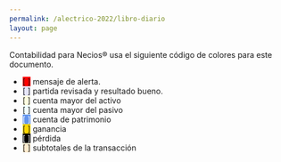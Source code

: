 ```yaml
--- 
permalink: /alectrico-2022/libro-diario 
layout: page
--- 
```

<script src='{{ base.url | prepend: site.url }}/assets/main.js'></script>

Contabilidad para Necios® usa el siguiente código de colores para este documento.
<ul>
<li><span style='background-color: red'>[    ]</span> mensaje de alerta. </li>
<li><span style='background-color: lavender'>[    ]</span> partida revisada y resultado bueno. </li>
<li><span style='background-color: lightyellow'>[    ]</span> cuenta mayor del activo </li>
<li><span style='background-color: azure'>[    ]</span> cuenta mayor del pasivo </li>
<li><span style='color: white; background-color: cornflowerblue'>[    ]</span> cuenta de patrimonio </li>
<li><span style='background-color: gold'>[    ]</span> ganancia </li>
<li><span style='color: white; background-color: black'>[    ]</span> pérdida </li>
<li><span style='background-color: blanchedalmond'>[    ]</span> subtotales de la transacción </li>
</ul>
 <table>
 </table>
 <table>
 </table>
 <table>
 </table>
 <table>
 </table>
 <table>
 </table>
 <table>
 </table>
 <table>
 </table>
 <table>
 </table>
 <table>
 </table>
 <table>
 </table>
 <table>
 </table>
 <table>
 </table>
 <table>
 </table>
 <table>
 </table>
 <table>
 </table>
 <table>
 </table>
 <table>
 </table>
 <table>
 </table>
 <table>
 </table>
 <table>
 </table>
 <table>
 </table>
 <table>
 </table>
 <table>
 </table>
 <table>
 </table>
 <table>
 </table>
 <table>
 </table>
 <table>
 </table>
 <table>
 </table>
 <table>
 </table>
 <table>
 </table>
 <table>
 </table>
 <table>
 </table>
 <table>
 </table>
 <table>
 </table>
 <table>
 </table>
 <table>
 </table>
 <table>
 </table>
 <table>
 </table>
 <table>
 </table>
 <table>
 </table>
 <table>
 </table>
 <table>
 </table>
 <table>
 </table>
 <table>
 </table>
 <table>
 </table>
 <table>
 </table>
 <table>
 </table>
 <table>
 </table>
 <table>
 </table>
 <table>
 </table>
 <table>
 </table>
 <table>
 </table>
 <table>
 </table>
 <table>
 </table>
 <table>
 </table>
 <table>
 </table>
 <table>
 </table>
 <table>
 </table>
 <table>
 </table>
 <table>
 </table>
 <table>
 </table>
 <table>
 </table>
 <table>
 </table>
 <table>
 </table>
 <table>
 </table>
 <table>
 </table>
 <table>
 </table>
 <table>
 </table>
 <table>
 </table>
 <table>
 </table>
 <table>
 </table>
 <table>
 </table>
 <table>
 </table>
 <table>
 </table>
 <table>
 </table>
 <table>
 </table>
 <table>
 </table>
 <table>
 </table>
 <table>
 </table>
 <table>
 </table>
 <table>
 </table>
 <table>
 </table>
 <table>
 </table>
 <table>
 </table>
 <table>
 </table>
 <table>
 </table>
 <table>
 </table>
 <table>
 </table>
 <table>
 </table>
 <table>
 </table>
 <table>
 </table>
 <table>
 </table>
 <table>
 </table>
 <table>
 </table>
 <table>
 </table>
 <table>
 </table>
 <table>
 </table>
 <table>
 </table>
 <table>
 </table>
 <table>
 </table>
 <table>
 </table>
 <table>
 </table>
 <table>
 </table>
 <table>
 </table>
 <table>
 </table>
 <table>
 </table>
 <table>
 </table>
 <table>
 </table>
 <table>
 </table>
 <table>
 </table>
 <table>
 </table>
 <table>
 </table>
 <table>
 </table>
 <table>
 </table>
 <table>
 </table>
 <table>
 </table>
 <table>
 </table>
 <table>
 </table>
 <table>
 </table>
 <table>
 </table>
 <table>
 </table>
 <table>
 </table>
 <table>
 </table>
 <table>
 </table>
 <table>
 </table>
 <table>
 </table>
 <table>
 </table>
 <table>
 </table>
 <table>
 </table>
 <table>
 </table>
 <table>
 </table>
 <table>
 </table>
 <table>
 </table>
 <table>
 </table>
 <table>
 </table>
 <table>
 </table>
 <table>
 </table>
 <table>
 </table>
 <table>
 </table>
 <table>
 </table>
 <table>
 </table>
 <table>
 </table>
 <table>
 </table>
 <table>
 </table>
 <table>
 </table>
 <table>
 </table>
 <table>
 </table>
 <table>
 </table>
 <table>
 </table>
 <table>
 </table>
 <table>
 </table>
 <table>
 </table>
 <table>
 </table>
 <table>
 </table>
 <table>
 </table>
 <table>
 </table>
 <table>
 </table>
 <table>
 </table>
 <table>
 </table>
 <table>
 </table>
 <table>
 </table>
 <table>
 </table>
 <table>
 </table>
 <table>
 </table>
 <table>
 </table>
 <table>
 </table>
 <table>
 </table>
 <table>
 </table>
 <table>
 </table>
 <table>
 </table>
 <table>
 </table>
 <table>
 </table>
 <table>
 </table>
 <table>
 </table>
 <table>
 </table>
 <table>
 </table>
 <table>
 </table>
 <table>
 </table>
 <table>
 </table>
 <table>
 </table>
 <table>
 </table>
 <table>
 </table>
 <table>
 </table>
 <table>
 </table>
 <table>
 </table>
 <table>
 </table>
 <table>
 </table>
 <table>
 </table>
 <table>
 </table>
 <table>
 </table>
 <table>
 </table>
 <table>
 </table>
 <table>
 </table>
 <table>
 </table>
 <table>
 </table>
 <table>
 </table>
 <table>
 </table>
 <table>
 </table>
 <table>
 </table>
 <table>
 </table>
 <table>
 </table>
 <table>
 </table>
 <table>
 </table>
 <table>
 </table>
 <table>
 </table>
 <table>
 </table>
 <table>
 </table>
 <table>
 </table>
 <table>
 </table>
 <table>
 </table>
 <table>
 </table>
 <table>
 </table>
 <table>
 </table>
 <table>
 </table>
 <table>
 </table>
 <table>
 </table>
 <table>
 </table>
 <table>
 </table>
 <table>
 </table>
 <table>
 </table>
 <table>
 </table>
 <table>
 </table>
 <table>
 </table>
 <table>
 </table>
 <table>
 </table>
 <table>
 </table>
 <table>
 </table>
 <table>
 </table>
 <table>
 </table>
 <table>
 </table>
 <table>
 </table>
 <table>
 </table>
 <table>
 </table>
 <table>
 </table>
 <table>
 </table>
 <table>
 </table>
 <table>
 </table>
 <table>
 </table>
 <table>
 </table>
 <table>
 </table>
 <table>
 </table>
 <table>
 </table>
 <table>
 </table>
 <table>
 </table>
 <table>
 </table>
 <table>
 </table>
 <table>
 </table>
 <table>
 </table>
 <table>
 </table>
 <table>
 </table>
 <table>
 </table>
 <table>
 </table>
 <table>
 </table>
 <table>
 </table>
 <table>
 </table>
 <table>
 </table>
 <table>
 </table>
 <table>
 </table>
 <table>
 </table>
 <table>
 </table>
 <table>
 </table>
 <table>
 </table>
 <table>
 </table>
 <table>
 </table>
 <table>
 </table>
 <table>
 </table>
 <table>
 </table>
 <table>
 </table>
 <table>
 </table>
 <table>
 </table>
 <table>
 </table>
 <table>
 </table>
 <table>
 </table>
 <table>
 </table>
 <table>
 </table>
 <table>
 </table>
 <table>
 </table>
 <table>
 </table>
 <table>
 </table>
 <table>
 </table>
 <table>
 </table>
 <table>
 </table>
 <table>
 </table>
 <table>
 </table>
 <table>
 </table>
 <table>
 </table>
 <table>
 </table>
 <table>
 </table>
 <table>
 </table>
 <table>
 </table>
 <table>
 </table>
 <table>
 </table>
 <table>
 </table>
 <table>
 </table>
 <table>
 </table>
 <table>
 </table>
 <table>
 </table>
 <table>
 </table>
 <table>
 </table>
 <table>
 </table>
 <table>
 </table>
 <table>
 </table>
 <table>
 </table>
 <table>
 </table>
 <table>
 </table>
 <table>
 </table>
 <table>
 </table>
 <table>
 </table>
 <table>
 </table>
 <table>
 </table>
 <table>
 </table>
 <table>
 </table>
 <table>
 </table>
 <table>
 </table>
 <table>
 </table>
 <table>
 </table>
 <table>
 </table>
 <table>
 </table>
 <table>
 </table>
 <table>
 </table>
 <table>
 </table>
 <table>
 </table>
 <table>
 </table>
 <table>
 </table>
 <table>
 </table>
 <table>
 </table>
 <table>
 </table>
 <table>
 </table>
 <table>
 </table>
 <table>
 </table>
 <table>
 </table>
 <table>
 </table>
 <table>
 </table>
 <table>
 </table>
 <table>
 </table>
 <table>
 </table>
 <table>
 </table>
 <table>
 </table>
 <table>
 </table>
 <table>
 </table>
 <table>
 </table>
 <table>
 </table>
 <table>
 </table>
 <table>
 </table>
 <table>
 </table>
 <table>
 </table>
 <table>
 </table>
 <table>
 </table>
 <table>
 </table>
 <table>
 </table>
 <table>
 </table>
 <table>
 </table>
 <table>
 </table>
 <table>
 </table>
 <table>
 </table>
 <table>
 </table>
 <table>
 </table>
 <table>
 </table>
 <table>
 </table>
 <table>
 </table>
 <table>
 </table>
 <table>
 </table>
 <table>
 </table>
 <table>
 </table>
 <table>
 </table>
 <table>
 </table>
 <table>
 </table>
 <table>
 </table>
 <table>
 </table>
 <table>
 </table>
 <table>
 </table>
 <table>
 </table>
 <table>
 </table>
 <table>
 </table>
 <table>
 </table>
 <table>
 </table>
 <table>
 </table>
 <table>
 </table>
 <table>
 </table>
 <table>
 </table>
 <table>
 </table>
 <table>
 </table>
 <table>
 </table>
 <table>
 </table>
 <table>
 </table>
 <table>
 </table>
 <table>
 </table>
 <table>
 </table>
 <table>
 </table>
 <table>
 </table>
 <table>
 </table>
 <table>
 </table>
 <table>
 </table>
 <table>
 </table>
 <table>
 </table>
 <table>
 </table>
 <table>
 </table>
 <table>
 </table>
 <table>
 </table>
 <table>
 </table>
 <table>
 </table>
 <table>
 </table>
 <table>
 </table>
 <table>
 </table>
 <table>
 </table>
 <table>
 </table>
 <table>
 </table>
 <table>
 </table>
 <table>
 </table>
 <table>
 </table>
 <table>
 </table>
 <table>
 </table>
 <table>
 </table>
 <table>
 </table>
 <table>
 </table>
 <table>
 </table>
 <table>
 </table>
 <table>
 </table>
 <table>
 </table>
 <table>
 </table>
 <table>
 </table>
 <table>
 </table>
 <table>
 </table>
 <table>
 </table>
 <table>
 </table>
 <table>
 </table>
 <table>
 </table>
 <table>
 </table>
 <table>
 </table>
 <table>
 </table>
 <table>
 </table>
 <table>
 </table>
 <table>
 </table>
 <table>
 </table>
 <table>
 </table>
 <table>
 </table>
 <table>
 </table>
 <table>
 </table>
 <table>
 </table>
 <table>
 </table>
 <table>
 </table>
 <table>
 </table>
 <table>
 </table>
 <table>
 </table>
 <table>
 </table>
 <table>
 </table>
 <table>
 </table>
 <table>
 </table>
 <table>
 </table>
 <table>
 </table>
 <table>
 </table>
 <table>
 </table>
 <table>
 </table>
 <table>
 </table>
 <table>
 </table>
 <table>
 </table>
 <table>
 </table>
 <table>
 </table>
 <table>
 </table>
 <table>
 </table>
 <table>
 </table>
 <table>
 </table>
 <table>
 </table>
 <table>
 </table>
 <table>
 </table>
 <table>
 </table>
 <table>
 </table>
 <table>
 </table>
 <table>
 </table>
 <table>
 </table>
 <table>
 </table>
 <table>
 </table>
 <table>
 </table>
 <table>
 </table>
 <table>
 </table>
 <table>
 </table>
 <table>
 </table>
 <table>
 </table>
 <table>
 </table>
 <table>
 </table>
 <table>
 </table>
 <table>
 </table>
 <table>
 </table>
 <table>
 </table>
 <table>
 </table>
 <table>
 </table>
 <table>
 </table>
 <table>
 </table>
 <table>
 </table>
 <table>
 </table>
 <table>
 </table>
 <table>
 </table>
 <table>
 </table>
 <table>
 </table>
 <table>
 </table>
 <table>
 </table>
 <table>
 </table>
 <table>
 </table>
 <table>
 </table>
 <table>
 </table>
 <table>
 </table>
 <table>
 </table>
 <table>
 </table>
 <table>
 </table>
 <table>
 </table>
 <table>
 </table>
 <table>
 </table>
 <table>
 </table>
 <table>
 </table>
 <table>
 </table>
 <table>
 </table>
 <table>
 </table>
 <table>
 </table>
 <table>
 </table>
 <table>
 </table>
 <table>
 </table>
 <table>
 </table>
 <table>
 </table>
 <table>
 </table>
 <table>
 </table>
 <table>
 </table>
 <table>
 </table>
 <table>
 </table>
 <table>
 </table>
 <table>
 </table>
 <table>
 </table>
 <table>
 </table>
 <table>
 </table>
 <table>
 </table>
 <table>
 </table>
 <table>
 </table>
 <table>
 </table>
 <table>
 </table>
 <table>
 </table>
 <table>
 </table>
 <table>
 </table>
 <table>
 </table>
 <table>
 </table>
 <table>
 </table>
 <table>
 </table>
 <table>
 </table>
 <table>
 </table>
 <table>
 </table>
 <table>
 </table>
 <table>
 </table>
 <table>
 </table>
 <table>
 </table>
 <table>
 </table>
 <table>
 </table>
 <table>
 </table>
 <table>
 </table>
 <table>
 </table>
 <table>
 </table>
 <table>
 </table>
 <table>
 </table>
 <table>
 </table>
 <table>
 </table>
 <table>
 </table>
 <table>
 </table>
 <table>
 </table>
 <table>
 </table>
 <table>
 </table>
 <table>
 </table>
 <table>
 </table>
 <table>
 </table>
 <table>
 </table>
 <table>
 </table>
 <table>
 </table>
 <table>
 </table>
 <table>
 </table>
 <table>
 </table>
 <table>
 </table>
 <table>
 </table>
 <table>
 </table>
 <table>
 </table>
 <table>
 </table>
 <table>
 </table>
 <table>
 </table>
 <table>
 </table>
 <table>
 </table>
 <table>
 </table>
 <table>
 </table>
 <table>
 </table>
 <table>
 </table>
 <table>
 </table>
 <table>
 </table>
 <table>
 </table>
 <table>
 </table>
 <table>
 </table>
 <table>
 </table>
 <table>
 </table>
 <table>
 </table>
 <table>
 </table>
 <table>
 </table>
 <table>
 </table>
 <table>
 </table>
 <table>
 </table>
 <table>
 </table>
 <table>
 </table>
 <table>
 </table>
 <table>
 </table>
 <table>
 </table>
 <table>
 </table>
 <table>
 </table>
 <table>
 </table>
 <table>
 </table>
 <table>
 </table>
 <table>
 </table>
 <table>
 </table>
 <table>
 </table>
 <table>
 </table>
 <table>
 </table>
 <table>
 </table>
 <table>
 </table>
 <table>
 </table>
 <table>
 </table>
 <table>
 </table>
 <table>
 </table>
 <table>
 </table>
 <table>
 </table>
 <table>
 </table>
 <table>
 </table>
 <table>
 </table>
 <table>
 </table>
 <table>
 </table>
 <table>
 </table>
 <table>
 </table>
 <table>
 </table>
 <table>
 </table>
 <table>
 </table>
 <table>
 </table>
 <table>
 </table>
 <table>
 </table>
 <table>
 </table>
 <table>
 </table>
 <table>
 </table>
 <table>
 </table>
 <table>
 </table>
 <table>
 </table>
 <table>
 </table>
 <table>
 </table>
 <table>
 </table>
 <table>
 </table>
 <table>
 </table>
 <table>
 </table>
 <table>
 </table>
 <table>
 </table>
 <table>
 </table>
 <table>
 </table>
 <table>
 </table>
 <table>
 </table>
 <table>
 </table>
 <table>
 </table>
 <table>
 </table>
 <table>
 </table>
 <table>
 </table>
 <table>
 </table>
 <table>
 </table>
 <table>
 </table>
 <table>
 </table>
 <table>
 </table>
 <table>
 </table>
 <table>
 </table>
 <table>
 </table>
 <table>
 </table>
 <table>
 </table>
 <table>
 </table>
 <table>
 </table>
 <table>
 </table>
 <table>
 </table>
 <table>
 </table>
 <table>
 </table>
 <table>
 </table>
 <table>
 </table>
 <table>
 </table>
 <table>
 </table>
 <table>
 </table>
 <table>
 </table>
 <table>
 </table>
 <table>
 </table>
 <table>
 </table>
 <table>
 </table>
 <table>
 </table>
 <table>
 </table>
 <table>
 </table>
 <table>
 </table>
 <table>
 </table>
 <table>
 </table>
 <table>
 </table>
 <table>
 </table>
 <table>
 </table>
 <table>
 </table>
 <table>
 </table>
 <table>
 </table>
 <table>
 </table>
 <table>
 </table>
 <table>
 </table>
 <table>
 </table>
 <table>
 </table>
 <table>
 </table>
 <table>
 </table>
 <table>
 </table>
 <table>
 </table>
 <table>
 </table>
 <table>
 </table>
 <table>
 </table>
 <table>
 </table>
 <table>
 </table>
 <table>
 </table>
 <table>
 </table>
 <table>
 </table>
 <table>
 </table>
 <table>
 </table>
 <table>
 </table>
 <table>
 </table>
 <table>
 </table>
 <table>
 </table>
 <table>
 </table>
 <table>
 </table>
 <table>
 </table>
 <table>
 </table>
 <table>
 </table>
 <table>
 </table>
 <table>
 </table>
 <table>
 </table>
 <table>
 </table>
 <table>
 </table>
 <table>
 </table>
 <table>
 </table>
 <table>
 </table>
 <table>
 </table>
 <table>
 </table>
 <table>
 </table>
 <table>
 </table>
 <table>
 </table>
 <table>
 </table>
 <table>
 </table>
 <table>
 </table>
 <table>
 </table>
 <table>
 </table>
 <table>
 </table>
 <table>
 </table>
 <table>
 </table>
 <table>
 </table>
 <table>
 </table>
 <table>
 </table>
 <table>
 </table>
 <table>
 </table>
 <table>
 </table>
 <table>
 </table>
 <table>
 </table>
 <table>
 </table>
 <table>
 </table>
 <table>
 </table>
 <table>
 </table>
 <table>
 </table>
 <table>
 </table>
 <table>
 </table>
 <table>
 </table>
 <table>
 </table>
 <table>
 </table>
 <table>
 </table>
 <table>
 </table>
 <table>
 </table>
 <table>
 </table>
 <table>
 </table>
 <table>
 </table>
 <table>
 </table>
 <table>
 </table>
 <table>
 </table>
 <table>
 </table>
 <table>
 </table>
 <table>
 </table>
 <table>
 </table>
 <table>
 </table>
 <table>
 </table>
 <table>
 </table>
 <table>
 </table>
 <table>
 </table>
 <table>
 </table>
 <table>
 </table>
 <table>
 </table>
 <table>
 </table>
 <table>
 </table>
 <table>
 </table>
 <table>
 </table>
 <table>
 </table>
 <table>
 </table>
 <table>
 </table>
 <table>
 </table>
 <table>
 </table>
 <table>
 </table>
 <table>
 </table>
 <table>
 </table>
 <table>
 </table>
 <table>
 </table>
 <table>
 </table>
 <table>
 </table>
 <table>
 </table>
 <table>
 </table>
 <table>
 </table>
 <table>
 </table>
 <table>
 </table>
 <table>
 </table>
 <table>
 </table>
 <table>
 </table>
 <table>
 </table>
 <table>
 </table>
 <table>
 </table>
 <table>
 </table>
 <table>
 </table>
 <table>
 </table>
 <table>
 </table>
 <table>
 </table>
 <table>
 </table>
 <table>
 </table>
 <table>
 </table>
 <table>
 </table>
 <table>
 </table>
 <table>
 </table>
 <table>
 </table>
 <table>
 </table>
 <table>
 </table>
 <table>
 </table>
 <table>
 </table>
 <table>
 </table>
 <table>
 </table>
 <table>
 </table>
 <table>
 </table>
 <table>
 </table>
 <table>
 </table>
 <table>
 </table>
 <table>
 </table>
 <table>
 </table>
 <table>
 </table>
 <table>
 </table>
 <table>
 </table>
 <table>
 </table>
 <table>
 </table>
 <table>
 </table>
 <table>
 </table>
 <table>
 </table>
 <table>
 </table>
 <table>
 </table>
 <table>
 </table>
 <table>
 </table>
 <table>
 </table>
 <table>
 </table>
 <table>
 </table>
 <table>
 </table>
 <table>
 </table>
 <table>
 </table>
 <table>
 </table>
 <table>
 </table>
 <table>
 </table>
 <table>
 </table>
 <table>
 </table>
 <table>
 </table>
 <table>
 </table>
 <table>
 </table>
 <table>
 </table>
 <table>
 </table>
 <table>
 </table>
 <table>
 </table>
 <table>
 </table>
 <table>
 </table>
 <table>
 </table>
 <table>
 </table>
 <table>
 </table>
 <table>
 </table>
 <table>
 </table>
 <table>
 </table>
 <table>
 </table>
 <table>
 </table>
 <table>
 </table>
 <table>
 </table>
 <table>
 </table>
 <table>
 </table>
 <table>
 </table>
 <table>
 </table>
 <table>
 </table>
 <table>
 </table>
 <table>
 </table>
 <table>
 </table>
 <table>
 </table>
 <table>
 </table>
 <table>
 </table>
 <table>
 </table>
 <table>
 </table>
 <table>
 </table>
 <table>
 </table>
 <table>
 </table>
 <table>
 </table>
 <table>
 </table>
 <table>
 </table>
 <table>
 </table>
 <table>
 </table>
 <table>
 </table>
 <table>
 </table>
 <table>
 </table>
 <table>
 </table>
 <table>
 </table>
 <table>
 </table>
 <table>
 </table>
 <table>
 </table>
 <table>
 </table>
 <table>
 </table>
 <table>
 </table>
 <table>
 </table>
 <table>
 </table>
 <table>
 </table>
 <table>
 </table>
 <table>
 </table>
 <table>
 </table>
 <table>
 </table>
 <table>
 </table>
 <table>
 </table>
 <table>
 </table>
 <table>
 </table>
 <table>
 </table>
 <table>
 </table>
 <table>
 </table>
 <table>
 </table>
 <table>
 </table>
 <table>
 </table>
 <table>
 </table>
 <table>
 </table>
 <table>
 </table>
 <table>
 </table>
 <table>
 </table>
 <table>
 </table>
 <table>
 </table>
 <table>
 </table>
 <table>
 </table>
 <table>
 </table>
 <table>
 </table>
 <table>
 </table>
 <table>
 </table>
 <table>
 </table>
 <table>
 </table>
 <table>
 </table>
 <table>
 </table>
 <table>
 </table>
 <table>
 </table>
 <table>
 </table>
 <table>
 </table>
 <table>
 </table>
 <table>
 </table>
 <table>
 </table>
 <table>
 </table>
 <table>
 </table>
 <table>
 </table>
 <table>
 </table>
 <table>
 </table>
 <table>
 </table>
 <table>
 </table>
 <table>
 </table>
 <table>
 </table>
 <table>
 </table>
 <table>
 </table>
 <table>
 </table>
 <table>
 </table>
 <table>
 </table>
 <table>
 </table>
 <table>
 </table>
 <table>
 </table>
 <table>
 </table>
 <table>
 </table>
 <table>
 </table>
 <table>
 </table>
 <table>
 </table>
 <table>
 </table>
 <table>
 </table>
 <table>
 </table>
 <table>
 </table>
 <table>
 </table>
 <table>
 </table>
 <table>
 </table>
 <table>
 </table>
 <table>
 </table>
 <table>
 </table>
 <table>
 </table>
 <table>
 </table>
 <table>
 </table>
 <table>
 </table>
 <table>
 </table>
 <table>
 </table>
 <table>
 </table>
 <table>
 </table>
 <table>
 </table>
 <table>
 </table>
 <table>
 </table>
 <table>
 </table>
 <table>
 </table>
 <table>
 </table>
 <table>
 </table>
 <table>
 </table>
 <table>
 </table>
 <table>
 </table>
<p style='page-break-before: always;'>&nbsp;</p>
<br> 
<p style='color: white; background-color: red'>  </p>
<br> 
- [ ] rcv
- [ ] libro-diario
- [ ] ccm
- [x] revisado
![](../revisado.png)
<table id='Partida-2000'>
<thead> <th style='background-color: lavender' colspan='6'>Partida 2000</th></thead>
<tbody>
<tr><td name='Debe' align='right'>2150000</td> <td colspan='7'>plataforma-alectrico#intangibles</td> </tr>
<tr><td name='Debe' align='right'>252323</td> <td colspan='7'>marca-alectrico#intangibles</td> </tr>
<tr> <td name='Debe' align='right'> 307520 </td> <td> </td> <td colspan='7'> remuneraciones-por-pagar#salarios-por-pagar </td> </tr> 
<tr> <td name='Debe' align='right'> 359620 </td> <td> </td> <td colspan='7'> entidades-previsionales-por-pagar#salarios-por-pagar </td> </tr> 
<tr style='background-color: lightyellow'>  <td> </td> <td name='Debe' align='right'> 31203</td> <td name='Haber' align='right'> 0</td> <td colspan='2'> a[tgr-por-cobrar] </td> </tr>
<tr style='background-color: lightyellow'>  <td> </td> <td name='Debe' align='right'> 20000</td> <td name='Haber' align='right'> 0</td> <td colspan='2'> a[gonzalo-por-cobrar] </td> </tr>
<tr style='background-color: lightyellow'>  <td> </td> <td name='Debe' align='right'> 0</td> <td name='Haber' align='right'> 29441</td> <td colspan='2'> a[amortizacion-acumulada-intangibles] </td> </tr>
<tr style='background-color: lightyellow'>  <td> </td> <td name='Debe' align='right'> 2402323</td> <td name='Haber' align='right'> 0</td> <td colspan='2'> a[intangibles] </td> </tr>
<tr style='background-color: lightyellow'>  <td> </td> <td name='Debe' align='right'> 0</td> <td name='Haber' align='right'> 78742</td> <td colspan='2'> a[depreciacion-acumulada-herramientas] </td> </tr>
<tr style='background-color: lightyellow'>  <td> </td> <td name='Debe' align='right'> 232234</td> <td name='Haber' align='right'> 0</td> <td colspan='2'> a[herramientas] </td> </tr>
<tr style='background-color: lightyellow'>  <td> </td> <td name='Debe' align='right'> 1804</td> <td name='Haber' align='right'> 0</td> <td colspan='2'> a[iva-credito] </td> </tr>
<tr style='background-color: lightyellow'>  <td> </td> <td name='Debe' align='right'> 2728</td> <td name='Haber' align='right'> 0</td> <td colspan='2'> a[ppm] </td> </tr>
<tr style='background-color: lightyellow'>  <td> </td> <td name='Debe' align='right'> 274735</td> <td name='Haber' align='right'> 0</td> <td colspan='2'> a[banco-estado] </td> </tr>
<tr style='background-color: lightyellow'>  <td> </td> <td name='Debe' align='right'> 114688</td> <td name='Haber' align='right'> 0</td> <td colspan='2'> a[caja] </td> </tr>
<tr style='background-color: azure'>  <td> </td> <td align='right'> 0 </td> <td align='right'> 667140 </td> <td> </td><td> p[salarios-por-pagar] </td> </tr>
 <tr style='color: white; background-color: cornflowerblue' > <td> </td> <td align='right'> 0 </td> <td align='right'>  33109 </td> <td> </td> <td> k[utilidad]</td> </tr>
 <tr style='color: white; background-color: cornflowerblue' > <td> </td> <td align='right'> 0 </td> <td align='right'>  185989 </td> <td> </td> <td> k[revalorizacion-del-capital-propio]</td> </tr>
 <tr style='color: white; background-color: cornflowerblue' > <td> </td> <td align='right'> 0 </td> <td align='right'>  2085294 </td> <td> </td> <td> k[capital-social]</td> </tr>
<tr> <td> </td> <td style='background-color: blanchedalmond'> 3079715 </td> <td style='background-color: blanchedalmond'> 3079715</td> </tr>
</tbody><tbody>
<tr><td colspan='4'> alectrico® SpA</td> </tr> 
<tr><td colspan='4'> ( 1 de enero	2022	 ) </td> </tr>
<tr><td colspan='8'> Partida 2000: Por Inicio de Operaciones en 2022 </td></tr>
<tr><td colspan = '8'> asiento-de-apertura-2022</td> </tr>
</tbody>
</table>
<p style='page-break-before: always;'>&nbsp;</p>
<br> 
<p style='color: white; background-color: red'> Debe hacerse una corrección en tu empresa en un dia y publicarlo en notaria</p>
<br> 
- [x] a corregir: Debe hacerse una corrección en tu empresa en un dia y publicarlo en notaria
- [ ] rcv
- [ ] libro-diario
- [ ] ccm
- [x] revisado
![](../revisado.png)
<table id='Partida-2001'>
<thead> <th style='background-color: lavender' colspan='6'>Partida 2001</th></thead>
<tbody>
 <tr style='color: white; background-color: cornflowerblue' > <td> </td> <td align='right'> 185989 </td> <td align='right'>  0 </td> <td> </td> <td> k[revalorizacion-del-capital-propio]</td> </tr>
 <tr style='color: white; background-color: cornflowerblue' > <td> </td> <td align='right'> 0 </td> <td align='right'>  185989 </td> <td> </td> <td> k[capital-social]</td> </tr>
<tr> <td> </td> <td style='background-color: blanchedalmond'> 185989 </td> <td style='background-color: blanchedalmond'> 185989</td> </tr>
</tbody><tbody>
<tr><td colspan='4'> alectrico® SpA</td> </tr> 
<tr><td colspan='4'> ( 1 de enero	2022	 ) </td> </tr>
<tr><td colspan='8'> Partida 2001: Por traspaso de 185989 de: revalorizacion-del-capital-propio a: capital-social </td></tr>
<tr><td colspan = '8'> traspaso-acreedor</td> </tr>
</tbody>
</table>
<p style='page-break-before: always;'>&nbsp;</p>
<br> 
<p style='color: white; background-color: red'> Debe hacerse una correción en tu empresa en un día y publicarlo en notaría</p>
<br> 
- [x] a corregir: Debe hacerse una correción en tu empresa en un día y publicarlo en notaría
- [ ] rcv
- [ ] libro-diario
- [ ] ccm
- [x] revisado
![](../revisado.png)
<table id='Partida-2002'>
<thead> <th style='background-color: lavender' colspan='6'>Partida 2002</th></thead>
<tbody>
 <tr style='color: white; background-color: cornflowerblue' > <td> </td> <td align='right'> 33109 </td> <td align='right'>  0 </td> <td> </td> <td> k[utilidad]</td> </tr>
 <tr style='color: white; background-color: cornflowerblue' > <td> </td> <td align='right'> 0 </td> <td align='right'>  33109 </td> <td> </td> <td> k[capital-social]</td> </tr>
<tr> <td> </td> <td style='background-color: blanchedalmond'> 33109 </td> <td style='background-color: blanchedalmond'> 33109</td> </tr>
</tbody><tbody>
<tr><td colspan='4'> alectrico® SpA</td> </tr> 
<tr><td colspan='4'> ( 1 de enero	2022	 ) </td> </tr>
<tr><td colspan='8'> Partida 2002: Por traspaso de 33109 de: utilidad a: capital-social </td></tr>
<tr><td colspan = '8'> traspaso-acreedor</td> </tr>
</tbody>
</table>
<p style='page-break-before: always;'>&nbsp;</p>
<br> 
<p style='color: white; background-color: red'>  </p>
<br> 
- [ ] rcv
- [ ] libro-diario
- [ ] ccm
- [x] revisado
![](../revisado.png)
<table id='Partida-2005'>
<thead> <th style='background-color: lavender' colspan='6'>Partida 2005</th></thead>
<tbody>
<tr> <td name='Debe' align='right'> 0 </td> <td> </td> <td colspan='7'> impuesto-unico-por-pagar#salarios-por-pagar </td> </tr> 
<tr> <td name='Debe' align='right'> 307520 </td> <td> </td> <td colspan='7'> remuneraciones-por-pagar#salarios-por-pagar </td> </tr> 
<tr> <td name='Debe' align='right'> 92480 </td> <td> </td> <td colspan='7'> entidades-previsionales-por-pagar#salarios-por-pagar </td> </tr> 
<tr style='background-color: azure'>  <td> </td> <td align='right'> 0 </td> <td align='right'> 92480 </td> <td> </td><td> p[salarios-por-pagar] </td> </tr>
<tr style='background-color: azure'>  <td> </td> <td align='right'> 0 </td> <td align='right'> 307520 </td> <td> </td><td> p[salarios-por-pagar] </td> </tr>
<tr style='color: white; background-color: black'>  <td> </td> <td align='right'>400000 </td> <td align='right'> 0</td> <td> </td> <td> r[salarios] </td> </tr>
<tr> <td> </td> <td style='background-color: blanchedalmond'> 400000 </td> <td style='background-color: blanchedalmond'> 400000</td> </tr>
</tbody><tbody>
<tr><td colspan='4'> alectrico® SpA</td> </tr> 
<tr><td colspan='4'> ( 5 de enero	2022	 ) </td> </tr>
<tr><td colspan='8'> Partida 2005: Declaración de Remuneraciones de alexander días trabajados: 7 Tramo Exento: 749749.5 Sueldo Bruto de: 400000 Tasa de Impuesto Único: 0.04 Monto de Impuesto Único: 0 </td></tr>
<tr> <td colspan='7'>efectuado a electrico </td> </tr>
<tr><td colspan = '8'> declarar-remuneraciones</td> </tr>
</tbody>
</table>
<p style='page-break-before: always;'>&nbsp;</p>
<br> 
<p style='color: white; background-color: red'> Todavía no puedo pagar</p>
<br> 
- [x] rechazado: Partida rechazada por SII, significa que si la dejamos nos podría generar multas o que no tendría el efecto deseado. Así que solo podemos quitarla de SII, pero eso requiere rectificar el f29 y eso nos generaría multas. Por ejemplo, una nota de crédito que no descuente monto imponible, aunque esté en registro de compra-venta. El F22 al año siguiente no incluirá estos DTE. No es lo mismo que gasto rechazado. También podríamos declararla como no-incluir, pero eso no conveniente, pues todo debe estar en la contabilidad de la empresa, pera que sea fidedigna. Hay casos donde se declara un gasto para el que no hay boleta de respaldo, eso es muy crítico y sí será rechazado, y además la contabilidad financiera objetada. El caso de las facturas de compra 45 a proveedor extranjero es parecido, pero ahora sé como se hace. 
- [x] a corregir: Todavía no puedo pagar
- [ ] rcv
- [ ] libro-diario
- [ ] ccm
- [x] Referencia: <a href= '/necios-2021/libro-diario#Partida--88'>-88 </a>
- [x] revisado
![](../revisado.png)
<table id='Partida-2006'>
<thead> <th style='background-color: lavender' colspan='6'>Partida 2006</th></thead>
<tbody  style =' text-decoration: line-through; text-decoration-color: crimson'  > 
<tr> <td name='Debe' align='right'> 0 </td> <td> </td> <td colspan='7'> impuesto-unico-por-pagar#salarios-por-pagar </td> </tr> 
<tr> <td name='Debe' align='right'> 307520 </td> <td> </td> <td colspan='7'> remuneraciones-por-pagar#salarios-por-pagar </td> </tr> 
<tr style='background-color: lightyellow'>  <td> </td> <td name='Debe' align='right'> 0</td> <td name='Haber' align='right'> 307520</td> <td colspan='2'> a[banco-estado] </td> </tr>
<tr style='background-color: azure'>  <td> </td> <td align='right'> 307520 </td> <td align='right'> 0 </td> <td> </td><td> p[salarios-por-pagar] </td> </tr>
<tr> <td> </td> <td style='background-color: blanchedalmond'> 307520 </td> <td style='background-color: blanchedalmond'> 307520</td> </tr>
</tbody><tbody>
<tr><td colspan='4'> alectrico® SpA</td> </tr> 
<tr><td colspan='4'> ( 8 de enero	2022	 ) </td> </tr>
<tr><td colspan='8'> Partida 2006: pagando-remuneraciones </td></tr>
<tr> <td colspan='7'>efectuado a alexander </td> </tr>
<tr><td colspan = '8'> pagar-solo-remuneraciones</td> </tr>
</tbody>
</table>
<p style='page-break-before: always;'>&nbsp;</p>
<br> 
<p style='color: white; background-color: red'> No tenía dinero en el momento para pagar el iva retenido</p>
<br> 
- [x] rechazado: Partida rechazada por SII, significa que si la dejamos nos podría generar multas o que no tendría el efecto deseado. Así que solo podemos quitarla de SII, pero eso requiere rectificar el f29 y eso nos generaría multas. Por ejemplo, una nota de crédito que no descuente monto imponible, aunque esté en registro de compra-venta. El F22 al año siguiente no incluirá estos DTE. No es lo mismo que gasto rechazado. También podríamos declararla como no-incluir, pero eso no conveniente, pues todo debe estar en la contabilidad de la empresa, pera que sea fidedigna. Hay casos donde se declara un gasto para el que no hay boleta de respaldo, eso es muy crítico y sí será rechazado, y además la contabilidad financiera objetada. El caso de las facturas de compra 45 a proveedor extranjero es parecido, pero ahora sé como se hace. 
- [x] a corregir: No tenía dinero en el momento para pagar el iva retenido
- [ ] rcv
- [ ] libro-diario
- [ ] ccm
- [x] revisado
![](../revisado.png)
<table id='Partida-2007'>
<thead> <th style='background-color: lavender' colspan='6'>Partida 2007</th></thead>
<tbody  style =' text-decoration: line-through; text-decoration-color: crimson'  > 
<tr> <td name = 'Debe' align='right' >14024 </td> <td colspan='7'> heroku#gastos-administrativos </td></tr>
<tr style='background-color: lightyellow'>  <td> </td> <td name='Debe' align='right'> 0</td> <td name='Haber' align='right'> 2665</td> <td colspan='2'> a[retencion-de-iva-articulo-11] </td> </tr>
<tr style='background-color: lightyellow'>  <td> </td> <td name='Debe' align='right'> 2665</td> <td name='Haber' align='right'> 0</td> <td colspan='2'> a[iva-credito] </td> </tr>
<tr style='background-color: lightyellow'>  <td> </td> <td name='Debe' align='right'> 0</td> <td name='Haber' align='right'> 14024</td> <td colspan='2'> a[caja] </td> </tr>
<tr style='color: white; background-color: black'>  <td> </td> <td align='right'>14024 </td> <td align='right'> 0</td> <td> </td> <td> r[gastos-administrativos] </td> </tr>
<tr> <td> </td> <td style='background-color: blanchedalmond'> 16689 </td> <td style='background-color: blanchedalmond'> 16689</td> </tr>
</tbody><tbody>
<tr><td colspan='4'> alectrico® SpA</td> </tr> 
<tr><td colspan='4'> ( 11 de enero	2021	 ) </td> </tr>
<tr><td colspan='8'> Partida 2007: Por Gasto Administrativo: Pago Mensual de Arriendo de Almacenamiento en la nube. </td></tr>
<tr> <td colspan='7'>efectuado a heroku </td> </tr>
<tr><td colspan = '8'> gastar-administrativo-afecto-iva-retenido</td> </tr>
<tr style='background-color: aliceblue'> <td colspan = '8'> <img src='../heroku-mensualidad-enero-2022.png'></td> </tr>
</tbody>
</table>
<p style='page-break-before: always;'>&nbsp;</p>
<br> 
<p style='color: white; background-color: red'>  </p>
<br> 
- [ ] rcv
- [ ] libro-diario
- [ ] ccm
- [x] revisado
![](../revisado.png)
<table id='Partida-2008'>
<thead> <th style='background-color: lavender' colspan='6'>Partida 2008</th></thead>
<tbody>
<tr> <td name = 'Debe' align='right' >8361 </td> <td colspan='7'> u-chile#gastos-administrativos </td></tr>
<tr style='background-color: lightyellow'>  <td> </td> <td name='Debe' align='right'> 1589</td> <td name='Haber' align='right'> 0</td> <td colspan='2'> a[iva-credito] </td> </tr>
<tr style='background-color: lightyellow'>  <td> </td> <td name='Debe' align='right'> 0</td> <td name='Haber' align='right'> 9950</td> <td colspan='2'> a[caja] </td> </tr>
<tr style='color: white; background-color: black'>  <td> </td> <td align='right'>8361 </td> <td align='right'> 0</td> <td> </td> <td> r[gastos-administrativos] </td> </tr>
<tr> <td> </td> <td style='background-color: blanchedalmond'> 9950 </td> <td style='background-color: blanchedalmond'> 9950</td> </tr>
</tbody><tbody>
<tr><td colspan='4'> alectrico® SpA</td> </tr> 
<tr><td colspan='4'> ( 27 de enero	2022	 ) </td> </tr>
<tr><td colspan='8'> Partida 2008: Adquisión de Dominio Internet: contaible.cl. </td></tr>
<tr> <td colspan='7'>efectuado a u-chile </td> </tr>
<tr><td colspan = '8'> gastar-en-administracion-afecto</td> </tr>
<tr style='background-color: aliceblue'> <td colspan = '8'> <img src='../factura-afecta-u-chile-2838194.png'></td> </tr>
</tbody>
</table>
<p style='page-break-before: always;'>&nbsp;</p>
<br> 
<p style='color: white; background-color: red'>  </p>
<br> 
- [ ] rcv
- [ ] libro-diario
- [ ] ccm
- [x] revisado
![](../revisado.png)
<table id='Partida-2009'>
<thead> <th style='background-color: lavender' colspan='6'>Partida 2009</th></thead>
<tbody>
<tr> <td name = 'Debe' align='right' >6926 </td> <td colspan='7'> entel#gastos-administrativos </td></tr>
<tr style='background-color: lightyellow'>  <td> </td> <td name='Debe' align='right'> 1316</td> <td name='Haber' align='right'> 0</td> <td colspan='2'> a[iva-credito] </td> </tr>
<tr style='background-color: lightyellow'>  <td> </td> <td name='Debe' align='right'> 0</td> <td name='Haber' align='right'> 8242</td> <td colspan='2'> a[caja] </td> </tr>
<tr style='color: white; background-color: black'>  <td> </td> <td align='right'>6926 </td> <td align='right'> 0</td> <td> </td> <td> r[gastos-administrativos] </td> </tr>
<tr> <td> </td> <td style='background-color: blanchedalmond'> 8242 </td> <td style='background-color: blanchedalmond'> 8242</td> </tr>
</tbody><tbody>
<tr><td colspan='4'> alectrico® SpA</td> </tr> 
<tr><td colspan='4'> ( 10 de enero	2022	 ) </td> </tr>
<tr><td colspan='8'> Partida 2009: Por Gasto Administrativo: Servicio de Datos y Telefonía: Costo de diciembre 2021. </td></tr>
<tr> <td colspan='7'>efectuado a entel </td> </tr>
<tr><td colspan = '8'> gastar-en-administracion-afecto</td> </tr>
<tr style='background-color: aliceblue'> <td colspan = '8'> <img src='/factura-afecta-entel-44377492.png'></td> </tr>
</tbody>
</table>
<p style='page-break-before: always;'>&nbsp;</p>
<br> 
<p style='color: white; background-color: red'>  </p>
<br> 
- [ ] rcv
- [ ] libro-diario
- [ ] ccm
- [x] revisado
![](../revisado.png)
<table id='Partida-2010'>
<thead> <th style='background-color: lavender' colspan='6'>Partida 2010</th></thead>
<tbody>
<tr> <td name = 'Debe' align='right' >2417 </td> <td colspan='7'> amortizacion-intangibles#amortizacion </td></tr>
<tr style='background-color: lightyellow'>  <td> </td> <td name='Debe' align='right'> 0</td> <td name='Haber' align='right'> 2417</td> <td colspan='2'> a[amortizacion-acumulada-intangibles] </td> </tr>
<tr style='background-color: lightyellow'>  <td> </td> <td name='Debe' align='right'> 0</td> <td name='Haber' align='right'> 9804</td> <td colspan='2'> a[depreciacion-acumulada-herramientas] </td> </tr>
<tr style='color: white; background-color: black'>  <td> </td> <td align='right'>9804 </td> <td align='right'> 0</td> <td> </td> <td> r[depreciacion] </td> </tr>
<tr style='color: white; background-color: black'>  <td> </td> <td align='right'>2417 </td> <td align='right'> 0</td> <td> </td> <td> r[amortizacion] </td> </tr>
<tr> <td> </td> <td style='background-color: blanchedalmond'> 12221 </td> <td style='background-color: blanchedalmond'> 12221</td> </tr>
</tbody><tbody>
<tr><td colspan='4'> alectrico® SpA</td> </tr> 
<tr><td colspan='4'> ( 31 de enero	2022	 ) </td> </tr>
<tr><td colspan='8'> Partida 2010: Por amortizacion en enero de marca-alectrico-Por depreciacion en enero de celular-Por depreciacion en enero de taladro </td></tr>
<tr><td colspan = '8'> amortizacion</td> </tr>
</tbody>
</table>
<p style='page-break-before: always;'>&nbsp;</p>
<br> 
<p style='color: white; background-color: red'>  </p>
<br> 
- [ ] rcv
- [ ] libro-diario
- [ ] ccm
- [x] revisado
![](../revisado.png)
<table id='Partida-2011'>
<thead> <th style='background-color: lavender' colspan='6'>Partida 2011</th></thead>
<tbody>
<tr> <td name='Debe' align='right'> 0 </td> <td> </td> <td colspan='7'> impuesto-unico-por-pagar#salarios-por-pagar </td> </tr> 
<tr> <td name='Debe' align='right'> 345960 </td> <td> </td> <td colspan='7'> remuneraciones-por-pagar#salarios-por-pagar </td> </tr> 
<tr> <td name='Debe' align='right'> 104040 </td> <td> </td> <td colspan='7'> entidades-previsionales-por-pagar#salarios-por-pagar </td> </tr> 
<tr style='background-color: azure'>  <td> </td> <td align='right'> 0 </td> <td align='right'> 104040 </td> <td> </td><td> p[salarios-por-pagar] </td> </tr>
<tr style='background-color: azure'>  <td> </td> <td align='right'> 0 </td> <td align='right'> 345960 </td> <td> </td><td> p[salarios-por-pagar] </td> </tr>
<tr style='color: white; background-color: black'>  <td> </td> <td align='right'>450000 </td> <td align='right'> 0</td> <td> </td> <td> r[salarios] </td> </tr>
<tr> <td> </td> <td style='background-color: blanchedalmond'> 450000 </td> <td style='background-color: blanchedalmond'> 450000</td> </tr>
</tbody><tbody>
<tr><td colspan='4'> alectrico® SpA</td> </tr> 
<tr><td colspan='4'> ( 5 de febrero	2022	 ) </td> </tr>
<tr><td colspan='8'> Partida 2011: Declaración de Remuneraciones de alexander días trabajados: 8 Tramo Exento: 749749.5 Sueldo Bruto de: 450000 Tasa de Impuesto Único: 0.04 Monto de Impuesto Único: 0 </td></tr>
<tr> <td colspan='7'>efectuado a electrico </td> </tr>
<tr><td colspan = '8'> declarar-remuneraciones</td> </tr>
</tbody>
</table>
<p style='page-break-before: always;'>&nbsp;</p>
<br> 
<p style='color: white; background-color: red'> Todavía no lo puedo pagar</p>
<br> 
- [x] rechazado: Partida rechazada por SII, significa que si la dejamos nos podría generar multas o que no tendría el efecto deseado. Así que solo podemos quitarla de SII, pero eso requiere rectificar el f29 y eso nos generaría multas. Por ejemplo, una nota de crédito que no descuente monto imponible, aunque esté en registro de compra-venta. El F22 al año siguiente no incluirá estos DTE. No es lo mismo que gasto rechazado. También podríamos declararla como no-incluir, pero eso no conveniente, pues todo debe estar en la contabilidad de la empresa, pera que sea fidedigna. Hay casos donde se declara un gasto para el que no hay boleta de respaldo, eso es muy crítico y sí será rechazado, y además la contabilidad financiera objetada. El caso de las facturas de compra 45 a proveedor extranjero es parecido, pero ahora sé como se hace. 
- [x] a corregir: Todavía no lo puedo pagar
- [ ] rcv
- [ ] libro-diario
- [ ] ccm
- [x] Referencia: <a href= '/alectrico-2022/libro-diario#Partida-2005'>2005 </a>
- [x] revisado
![](../revisado.png)
<table id='Partida-2012'>
<thead> <th style='background-color: lavender' colspan='6'>Partida 2012</th></thead>
<tbody  style =' text-decoration: line-through; text-decoration-color: crimson'  > 
<tr> <td name='Debe' align='right'> 0 </td> <td> </td> <td colspan='7'> impuesto-unico-por-pagar#salarios-por-pagar </td> </tr> 
<tr> <td name='Debe' align='right'> 267820 </td> <td> </td> <td colspan='7'> remuneraciones-por-pagar#salarios-por-pagar </td> </tr> 
<tr> <td name='Debe' align='right'> 82180 </td> <td> </td> <td colspan='7'> entidades-previsionales-por-pagar#salarios-por-pagar </td> </tr> 
<tr style='background-color: lightyellow'>  <td> </td> <td name='Debe' align='right'> 0</td> <td name='Haber' align='right'> 350000</td> <td colspan='2'> a[banco-estado] </td> </tr>
<tr style='background-color: azure'>  <td> </td> <td align='right'> 350000 </td> <td align='right'> 0 </td> <td> </td><td> p[salarios-por-pagar] </td> </tr>
<tr> <td> </td> <td style='background-color: blanchedalmond'> 350000 </td> <td style='background-color: blanchedalmond'> 350000</td> </tr>
</tbody><tbody>
<tr><td colspan='4'> alectrico® SpA</td> </tr> 
<tr><td colspan='4'> ( 1 de febrero	2022	 ) </td> </tr>
<tr><td colspan='8'> Partida 2012: pagando-salarios </td></tr>
<tr> <td colspan='7'>efectuado a alexander </td> </tr>
<tr><td colspan = '8'> pagar-salarios</td> </tr>
<tr style='background-color: aliceblue'> <td colspan = '8'> <img src='../previred-prevision-20022021092580.png'></td> </tr>
</tbody>
</table>
<p style='page-break-before: always;'>&nbsp;</p>
<br> 
<p style='color: white; background-color: red'>  </p>
<br> 
- [ ] rcv
- [ ] libro-diario
- [ ] ccm
- [x] revisado
![](../revisado.png)
<table id='Partida-2013'>
<thead> <th style='background-color: lavender' colspan='6'>Partida 2013</th></thead>
<tbody>
<tr style='background-color: lightyellow'>  <td> </td> <td name='Debe' align='right'> 0</td> <td name='Haber' align='right'> 10000</td> <td colspan='2'> a[cuentas-por-cobrar] </td> </tr>
<tr style='background-color: lightyellow'>  <td> </td> <td name='Debe' align='right'> 10000</td> <td name='Haber' align='right'> 0</td> <td colspan='2'> a[banco-estado] </td> </tr>
<tr> <td> </td> <td style='background-color: blanchedalmond'> 10000 </td> <td style='background-color: blanchedalmond'> 10000</td> </tr>
</tbody><tbody>
<tr><td colspan='4'> alectrico® SpA</td> </tr> 
<tr><td colspan='4'> ( 3 de febrero	2022	 ) </td> </tr>
<tr><td colspan='8'> Partida 2013: Segundo pago del Parecer THHN. Recibido de Gonzalo vía Mach. </td></tr>
<tr> <td colspan='7'>efectuado a cuentas-por-cobrar </td> </tr>
<tr><td colspan = '8'> pagar-monto</td> </tr>
</tbody>
</table>
<p style='page-break-before: always;'>&nbsp;</p>
<br> 
<p style='color: white; background-color: red'>  </p>
<br> 
- [ ] rcv
- [ ] libro-diario
- [ ] ccm
- [x] revisado
![](../revisado.png)
<table id='Partida-2014'>
<thead> <th style='background-color: lavender' colspan='6'>Partida 2014</th></thead>
<tbody>
<tr> <td name = 'Debe' align='right' >9235 </td> <td colspan='7'> entel#gastos-administrativos </td></tr>
<tr style='background-color: lightyellow'>  <td> </td> <td name='Debe' align='right'> 1755</td> <td name='Haber' align='right'> 0</td> <td colspan='2'> a[iva-credito] </td> </tr>
<tr style='background-color: lightyellow'>  <td> </td> <td name='Debe' align='right'> 0</td> <td name='Haber' align='right'> 10990</td> <td colspan='2'> a[caja] </td> </tr>
<tr style='color: white; background-color: black'>  <td> </td> <td align='right'>9235 </td> <td align='right'> 0</td> <td> </td> <td> r[gastos-administrativos] </td> </tr>
<tr> <td> </td> <td style='background-color: blanchedalmond'> 10990 </td> <td style='background-color: blanchedalmond'> 10990</td> </tr>
</tbody><tbody>
<tr><td colspan='4'> alectrico® SpA</td> </tr> 
<tr><td colspan='4'> ( 23 de febrero	2022	 ) </td> </tr>
<tr><td colspan='8'> Partida 2014: Por Gasto Administrativo: Servicio de Datos y Telefonía: Costo de enero 2022. </td></tr>
<tr> <td colspan='7'>efectuado a entel </td> </tr>
<tr><td colspan = '8'> gastar-en-administracion-afecto</td> </tr>
<tr style='background-color: aliceblue'> <td colspan = '8'> <img src='/factura-afecta-entel-44577128.png'></td> </tr>
</tbody>
</table>
<p style='page-break-before: always;'>&nbsp;</p>
<br> 
<p style='color: white; background-color: red'>  </p>
<br> 
- [ ] rcv
- [ ] libro-diario
- [ ] ccm
- [x] revisado
![](../revisado.png)
<table id='Partida-2015'>
<thead> <th style='background-color: lavender' colspan='6'>Partida 2015</th></thead>
<tbody>
<tr> <td name = 'Debe' align='right' >2417 </td> <td colspan='7'> amortizacion-intangibles#amortizacion </td></tr>
<tr style='background-color: lightyellow'>  <td> </td> <td name='Debe' align='right'> 0</td> <td name='Haber' align='right'> 2417</td> <td colspan='2'> a[amortizacion-acumulada-intangibles] </td> </tr>
<tr style='background-color: lightyellow'>  <td> </td> <td name='Debe' align='right'> 0</td> <td name='Haber' align='right'> 9804</td> <td colspan='2'> a[depreciacion-acumulada-herramientas] </td> </tr>
<tr style='color: white; background-color: black'>  <td> </td> <td align='right'>9804 </td> <td align='right'> 0</td> <td> </td> <td> r[depreciacion] </td> </tr>
<tr style='color: white; background-color: black'>  <td> </td> <td align='right'>2417 </td> <td align='right'> 0</td> <td> </td> <td> r[amortizacion] </td> </tr>
<tr> <td> </td> <td style='background-color: blanchedalmond'> 12221 </td> <td style='background-color: blanchedalmond'> 12221</td> </tr>
</tbody><tbody>
<tr><td colspan='4'> alectrico® SpA</td> </tr> 
<tr><td colspan='4'> ( 31 de febrero	2022	 ) </td> </tr>
<tr><td colspan='8'> Partida 2015: Por amortizacion en febrero de marca-alectrico-Por depreciacion en febrero de celular-Por depreciacion en febrero de taladro </td></tr>
<tr><td colspan = '8'> amortizacion</td> </tr>
</tbody>
</table>
<p style='page-break-before: always;'>&nbsp;</p>
<br> 
<p style='color: white; background-color: red'>  </p>
<br> 
- [ ] rcv
- [ ] libro-diario
- [ ] ccm
- [x] revisado
![](../revisado.png)
<table id='Partida-2017'>
<thead> <th style='background-color: lavender' colspan='6'>Partida 2017</th></thead>
<tbody>
<tr style='background-color: lightyellow'>  <td> </td> <td name='Debe' align='right'> 0</td> <td name='Haber' align='right'> 10000</td> <td colspan='2'> a[cuentas-por-cobrar] </td> </tr>
<tr style='background-color: lightyellow'>  <td> </td> <td name='Debe' align='right'> 10000</td> <td name='Haber' align='right'> 0</td> <td colspan='2'> a[banco-estado] </td> </tr>
<tr> <td> </td> <td style='background-color: blanchedalmond'> 10000 </td> <td style='background-color: blanchedalmond'> 10000</td> </tr>
</tbody><tbody>
<tr><td colspan='4'> alectrico® SpA</td> </tr> 
<tr><td colspan='4'> ( 3 de marzo	2022	 ) </td> </tr>
<tr><td colspan='8'> Partida 2017: Ultimo pago del Parecer THHN. Recibido de Gonzalo vía Mach. </td></tr>
<tr> <td colspan='7'>efectuado a cuentas-por-cobrar </td> </tr>
<tr><td colspan = '8'> pagar-monto</td> </tr>
</tbody>
</table>

